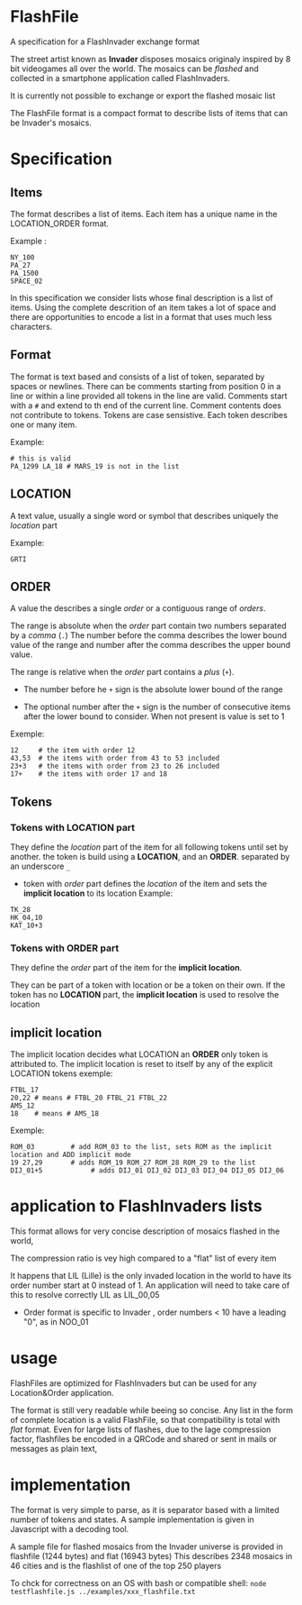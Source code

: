# FlashFile
A specification for a FlashInvader exchange format


The street artist known as **Invader** disposes mosaics originaly inspired by 8 bit videogames all over the world.
The mosaics can be *flashed* and collected in a smartphone application called FlashInvaders.

It is currently not possible to exchange or export the flashed mosaic list

The FlashFile format is a compact format to describe lists of items that can be Invader's mosaics.



# Specification

## Items
The format describes a list of items.
Each item has a unique name in the LOCATION_ORDER format.

Example : 
```
NY_100
PA_27
PA_1500
SPACE_02
```

In this specification we consider lists whose final description is a list of items.
Using the complete descrition of an item takes a lot of space and there are opportunities to encode a list in a format that uses much less characters.

## Format 
The format is text based and consists of a list of token, separated by spaces or newlines.
There can be comments starting from position 0 in a line or within a line provided all tokens in the line are valid.
Comments start with a ```#```  and extend to th end of the current line. Comment contents does not contribute to tokens.
Tokens are case sensistive.
Each token describes one or many item.

Example:
```
# this is valid
PA_1299 LA_18 # MARS_19 is not in the list
```

## LOCATION
A text value, usually a single word or symbol that describes uniquely the *location* part

Example: 
```
GRTI
```

## ORDER
A value the describes a single *order* or a contiguous range of *orders*.

The range is absolute when the *order* part contain two numbers separated by a *comma* (```.```)
    The number before the comma describes the lower bound value of the range and number after the comma describes the upper bound value.

The range is relative when the *order* part contains a *plus* (```+```).
 
   - The number before he ```+``` sign is the absolute lower bound of the range
       
   - The optional number after the ```+``` sign is the number of consecutive items after the lower bound to consider.
         When not present is value is set to 1 
         
 Exemple:
 ```
12     # the item with order 12
43,53  # the items with order from 43 to 53 included
23+3   # the items with order from 23 to 26 included
17+    # the items with order 17 and 18
```

## Tokens
### Tokens with **LOCATION** part
They define the *location* part of the item for all following tokens until set by another.
the token is build using a **LOCATION**, and an **ORDER**. separated by an underscore ```_```

  - token with *order* part
    defines the *location* of the item and sets the **implicit location** to its location
Example:
```
TK_28 
HK_04,10 
KAT_10+3
```

### Tokens with **ORDER** part
They define the *order* part of the item for the **implicit location**.

They can be part of a token with location or be a token on their own.
If the token has no **LOCATION** part, the **implicit location** is used to resolve
the location

## implicit location
The implicit location decides what LOCATION an **ORDER** only token is attributed to.
The implicit location is reset to itself by any of the explicit LOCATION tokens 
exemple:
```
FTBL_17
20,22 # means # FTBL_20 FTBL_21 FTBL_22
AMS_12
18    # means # AMS_18
```

Exemple:
```
ROM_03         # add ROM_03 to the list, sets ROM as the implicit location and ADD implicit mode
19 27,29       # adds ROM_19 ROM_27 ROM_28 ROM_29 to the list
DIJ_01+5            # adds DIJ_01 DIJ_02 DIJ_03 DIJ_04 DIJ_05 DIJ_06
````

# application to FlashInvaders lists

This format allows for very concise description of mosaics flashed in the world, 

The compression ratio is vey high compared to a "flat" list of every item

It happens that LIL (Lille) is the only invaded location in the world to have its order number start at 0 instead of 1.
An application will need to take care of this to resolve correctly LIL as LIL_00,05

- Order format is specific to Invader , order numbers < 10 have a  leading "0", as in NOO_01


# usage
FlashFiles are optimized for FlashInvaders but can be used for any Location&Order application.

The format is still very readable while beeing so concise.
Any list in the form of complete location is a valid FlashFile, so that compatibility
is total with *flat* format.
Even for large lists of flashes, due to the lage compression factor, flashfiles
be encoded in a QRCode and shared or sent in mails or messages as plain text,

# implementation

The format is very simple to parse, as it is separator based with a limited number of tokens and states.
A sample implementation is given in Javascript with a decoding tool.


A sample file for flashed mosaics from the Invader universe is provided in flashfile (1244 bytes)
and flat (16943 bytes)
This describes 2348  mosaics in 46 cities and is the flashlist of one of the top 250 players

To chck for correctness on an OS with bash or compatible shell:
```node testflashfile.js ../examples/xxx_flashfile.txt```



